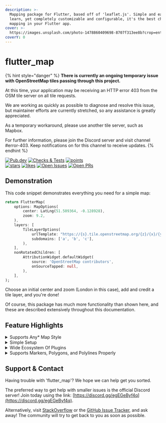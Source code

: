 ```yaml
---
description: >-
  Mapping package for Flutter, based off of 'leaflet.js'. Simple and easy to
  learn, yet completely customizable and configurable, it's the best choice for
  mapping in your Flutter app.
cover: >-
  https://images.unsplash.com/photo-1478860409698-8707f313ee8b?crop=entropy&cs=tinysrgb&fm=jpg&ixid=MnwxOTcwMjR8MHwxfHNlYXJjaHwzfHxtYXB8ZW58MHx8fHwxNjU1MjMxMzY5&ixlib=rb-1.2.1&q=80
coverY: 0
---
```


# flutter\_map

{% hint style="danger" %}
**There is currently an ongoing temporary issue with OpenStreetMap tiles passing through this project.**

At this time, your application may be receiving an HTTP error 403 from the OSM tile server on all tile requests.&#x20;

We are working as quickly as possible to diagnose and resolve this issue, but maintainer efforts are currently stretched, so any assistance is greatly appreciated.&#x20;

As a temporary workaround, please use another tile server, such as Mapbox.

For further information, please join the Discord server and visit channel #error-403. Keep notifications on for this channel to receive updates.
{% endhint %}

[![Pub.dev](https://img.shields.io/pub/v/flutter\_map.svg?label=Latest+Version)](https://pub.dev/packages/flutter\_map) [![Checks & Tests](https://badgen.net/github/checks/fleaflet/flutter\_map?label=Checks+%26+Tests\&color=orange)](https://github.com/fleaflet/flutter\_map/actions?query=branch%3Amaster) [![points](https://badges.bar/flutter\_map/pub%20points)](https://pub.dev/packages/flutter\_map/score)\
[![stars](https://badgen.net/github/stars/fleaflet/flutter\_map?label=stars\&color=green\&icon=github)](https://github.com/fleaflet/flutter\_map/stargazers) [![likes](https://badges.bar/flutter\_map/likes)](https://pub.dev/packages/flutter\_map/score)      [![Open Issues](https://badgen.net/github/open-issues/fleaflet/flutter\_map?label=Open+Issues\&color=green)](https://github.com/fleaflet/flutter\_map/issues) [![Open PRs](https://badgen.net/github/open-prs/fleaflet/flutter\_map?label=Open+PRs\&color=green)](https://github.com/fleaflet/flutter\_map/pulls)

## Demonstration

This code snippet demonstrates everything you need for a simple map:

```dart
return FlutterMap(
    options: MapOptions(
        center: LatLng(51.509364, -0.128928),
        zoom: 9.2,
    ),
    layers: [
        TileLayerOptions(
            urlTemplate: "https://{s}.tile.openstreetmap.org/{z}/{x}/{y}.png",
            subdomains: ['a', 'b', 'c'],
        ),
    ],
    nonRotatedChildren: [
        AttributionWidget.defaultWidget(
            source: 'OpenStreetMap contributors',
            onSourceTapped: null,
        ),
    ],
);
```

Choose an initial center and zoom (London in this case), add and credit a tile layer, and you're done!

Of course, this package has much more functionality than shown here, and these are described extensively throughout this documentation.

## Feature Highlights

<details>

<summary>Supports Any* Map Style</summary>

Through the `templateUrl` argument, you can add any raster tile server that supports WMTS. So you're not just limited to Google Maps or Mapbox anymore. And through `WMSOptions`, you can also use any WMS raster tile server, with similar setup.

Vector tile support is not built in, but it is supported in beta by a plugin!

</details>

<details>

<summary>Simple Setup</summary>

No need for API keys or excessive platform specific setup. Just depend on it and set it up in less than 5 minutes. The snippet above really does work!

After that, you can add a map controller to programmatically control your map, such as position, zoom, and more.

</details>

<details>

<summary>Wide Ecosystem Of Plugins</summary>

Can't find what you need built in? There's probably a plugin for that!

From tracking the user's location to caching tiles for offline use, this is all supported by 3rd party plugins!

See the full [Plugins List](plugins/list.md) for more information.

</details>

<details>

<summary>Supports Markers, Polygons, and Polylines Properly</summary>

... and none of that complicated, confusing setup you need with the Google Maps package either. Just needs a normal widget builder or some coordinates, and nothing else.

Using these is simple and quick, and the power of Flutter's `StreamBuilder` can make all of these a truly dynamic solution.

</details>

## Support & Contact

Having trouble with 'flutter\_map'? We hope we can help get you sorted.

The preferred way to get help with smaller issues is the official Discord server! Join today using the link: [https://discord.gg/egEGeByf4q](https://discord.gg/egEGeByf4q).

Alternatively, visit [StackOverflow](https://stackoverflow.com/search?q=flutter\_map) or the [GitHub Issue Tracker](https://github.com/fleaflet/flutter\_map/issues), and ask away! The community will try to get back to you as soon as possible.
